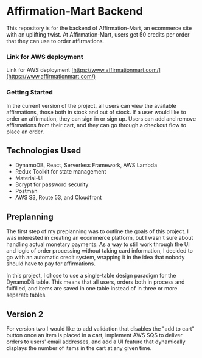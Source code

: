 # Affirmation-Mart Backend

This repository is for the backend of Affirmation-Mart, an ecommerce site with an uplifting twist. At Affirmation-Mart, users get 50 credits per order that they can use to order affirmations. 

### Link for AWS deployment

Link for AWS deployment
[https://www.affirmationmart.com/](https://www.affirmationmart.com/)

### Getting Started

In the current version of the project, all users can view the available affirmations, those both in stock and out of stock. If a user would like to order an affirmation, they can sign in or sign up. Users can add and remove affirmations from their cart, and they can go through a checkout flow to place an order.

## Technologies Used

- DynamoDB, React, Serverless Framework, AWS Lambda
- Redux Toolkit for state management
- Material-UI
- Bcrypt for password security
- Postman
- AWS S3, Route 53, and Cloudfront

## Preplanning

The first step of my preplanning was to outline the goals of this project. I was interested in creating an ecommerce platform, but I wasn't sure about handling actual monetary payments. As a way to still work through the UI and logic of order processing without taking card information, I decided to go with an automatic credit system, wrapping it in the idea that nobody should have to pay for affirmations. 

In this project, I chose to use a single-table design paradigm for the DynamoDB table. This means that all users, orders both in process and fulfilled, and items are saved in one table instead of in three or more separate tables. 

## Version 2

For version two I would like to add validation that disables the "add to cart" button once an item is placed in a cart, implement AWS SQS to deliver orders to users' email addresses, and add a UI feature that dynamically displays the number of items in the cart at any given time. 

